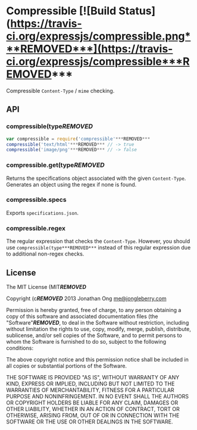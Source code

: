 # Compressible [![Build Status](https://travis-ci.org/expressjs/compressible.png***REMOVED***](https://travis-ci.org/expressjs/compressible***REMOVED***

Compressible `Content-Type` / `mime` checking.

## API

### compressible(type***REMOVED***

```js
var compressible = require('compressible'***REMOVED***
compressible('text/html'***REMOVED*** // -> true
compressible('image/png'***REMOVED*** // -> false
```

### compressible.get(type***REMOVED***

Returns the specifications object associated with the given `Content-Type`.
Generates an object using the regex if none is found.

### compressible.specs

Exports `specifications.json`.

### compressible.regex

The regular expression that checks the `Content-Type`.
However, you should use `compressible(type***REMOVED***` instead of this regular expression due to additional non-regex checks.

## License

The MIT License (MIT***REMOVED***

Copyright (c***REMOVED*** 2013 Jonathan Ong me@jongleberry.com

Permission is hereby granted, free of charge, to any person obtaining a copy
of this software and associated documentation files (the "Software"***REMOVED***, to deal
in the Software without restriction, including without limitation the rights
to use, copy, modify, merge, publish, distribute, sublicense, and/or sell
copies of the Software, and to permit persons to whom the Software is
furnished to do so, subject to the following conditions:

The above copyright notice and this permission notice shall be included in
all copies or substantial portions of the Software.

THE SOFTWARE IS PROVIDED "AS IS", WITHOUT WARRANTY OF ANY KIND, EXPRESS OR
IMPLIED, INCLUDING BUT NOT LIMITED TO THE WARRANTIES OF MERCHANTABILITY,
FITNESS FOR A PARTICULAR PURPOSE AND NONINFRINGEMENT. IN NO EVENT SHALL THE
AUTHORS OR COPYRIGHT HOLDERS BE LIABLE FOR ANY CLAIM, DAMAGES OR OTHER
LIABILITY, WHETHER IN AN ACTION OF CONTRACT, TORT OR OTHERWISE, ARISING FROM,
OUT OF OR IN CONNECTION WITH THE SOFTWARE OR THE USE OR OTHER DEALINGS IN
THE SOFTWARE.